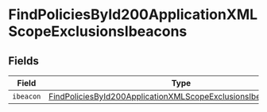 # FindPoliciesById200ApplicationXMLScopeExclusionsIbeacons


## Fields

| Field                                                                                                                                                         | Type                                                                                                                                                          | Required                                                                                                                                                      | Description                                                                                                                                                   |
| ------------------------------------------------------------------------------------------------------------------------------------------------------------- | ------------------------------------------------------------------------------------------------------------------------------------------------------------- | ------------------------------------------------------------------------------------------------------------------------------------------------------------- | ------------------------------------------------------------------------------------------------------------------------------------------------------------- |
| `ibeacon`                                                                                                                                                     | [FindPoliciesById200ApplicationXMLScopeExclusionsIbeaconsIbeacon](../../models/operations/findpoliciesbyid200applicationxmlscopeexclusionsibeaconsibeacon.md) | :heavy_minus_sign:                                                                                                                                            | N/A                                                                                                                                                           |